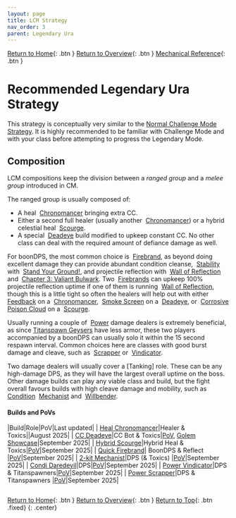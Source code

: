 ```yaml
---
layout: page
title: LCM Strategy
nav_order: 3
parent: Legendary Ura
---
```


[Return to Home](../index.html){: .btn } [Return to Overview](./overview.html){: .btn } [Mechanical Reference](./mechanics.html){: .btn }

# Recommended Legendary Ura Strategy

This strategy is conceptually very similar to the [Normal Challenge Mode Strategy](../ura/strategy.html). It is highly recommended to be familiar with Challenge Mode and with your class before attempting to progress the Legendary Mode.

## Composition

LCM compositions keep the division between a _ranged group_ and a _melee group_ introduced in CM.

The ranged group is usually composed of:
- A heal <img class='inline chrono'> [Chronomancer] bringing extra CC.
- Either a second full healer (usually another <img class='inline chrono'> [Chronomancer]) or a hybrid celestial heal <img class='inline scourge'> [Scourge].
- A special <img class='inline deadeye'> [Deadeye] build modified to upkeep constant CC. No other class can deal with the required amount of defiance damage as well.

For boonDPS, the most common choice is <img class='inline firebrand'> [Firebrand], as beyond doing excellent damage they can provide abundant condition cleanse, <img class='inline stability'> [Stability] with <img class='inline stand-ground'> [Stand Your Ground!], and projectile reflection with <img class='inline wall-reflect'> [Wall of Reflection] and <img class='inline bulwark'> [Chapter 3: Valiant Bulwark]. Two <img class='inline firebrand'> [Firebrands] can upkeep 100% projectile reflection uptime if one of them is running <img class='inline wall-reflect'> [Wall of Reflection], though this is a little tight so often the healers will help out with either <img class='inline feedback'> [Feedback] on a <img class='inline chrono'> [Chronomancer], <img class='inline smoke-screen'> [Smoke Screen] on a <img class='inline deadeye'> [Deadeye], or <img class='inline cpc'> [Corrosive Poison Cloud] on a <img class='inline scourge'> [Scourge].

Usually running a couple of <img class='inline power'> [Power] damage dealers is extremely beneficial, as since [Titanspawn Geysers] have less armor, these two players accompanied by a boonDPS can usually solo it within the 15 second respawn interval. Common choices here are classes with good burst damage and cleave, such as <img class='inline scrapper'> [Scrapper] or <img class='inline vindicator'> [Vindicator].

Two damage dealers will usually cover a [Tanking] role. These can be any high-damage DPS, as they will have the largest overall uptime on the boss. Other damage builds can play any viable class and build, but the fight overall favours builds with high cleave damage and mobility, such as <img class='inline condition'> [Condition] <img class='inline mechanist'> [Mechanist] and <img class='inline willbender'> [Willbender].

#### Builds and PoVs

|Build|Role|PoV|Last updated|
|<img class='inline chrono'> [Heal Chronomancer](https://gw2skills.net/editor/?PigEQiWmBzCrhNiH9karD-DSRYjR1VPSIFlRLpQ6VluvGCSo83S7bWQFA-e)|Healer & Toxics||August 2025|
|<img class='inline deadeye'> [CC Deadeye](https://gw2skills.net/editor/?PagEQjWWADkJx2Ym4xad92A-DyIY1oivMapCCLFc82gK0HUB-e)|CC Bot & Toxics|[PoV](https://youtu.be/hxm8MSuFuyo), [Golem Showcase](https://youtu.be/vH_CbAcGEjo)|September 2025|
|<img class='inline scourge'> [Hybrid Scourge](https://discordapp.com/channels/1121166847266537562/1332712612877570089/1360699762143137963)|Hybrid Heal & Toxics|[PoV](https://youtu.be/0skBqF5KlFA)|September 2025|
|<img class='inline firebrand'> [Quick Firebrand](https://gw2skills.net/editor/?PWyAo+rlRExe6ZQBttkGZkW0WbPTA-DSJYyRL/hkjkKBFQHCBF+r4IBxW41AiPNQFA-e)| BoonDPS & Reflect |[PoV](https://youtu.be/J5zNxbxZInI)|September 2025|
|<img class='inline mechanist'> [2-kit Mechanist](https://snowcrows.com/builds/raids/engineer/condition-mechanist-two-kits)|DPS (& Toxics) |[PoV](https://youtu.be/YZA5kr7REVg)|September 2025|
|<img class='inline daredevil'> [Condi Daredevil](https://gw2skills.net/editor/?PagAgilRwOYfMKWJO2W1NNA-DSJYmRD/ZUgCoDJgC/VEgA1AvmZ8gBA-e)|DPS|[PoV](https://www.youtube.com/watch?v=YQ4ZJvkXoEA)|September 2025|
|<img class='inline vindicator'> [Power Vindicator](https://gw2skills.net/editor/?PmyAExzlxQmMP6k1RpMOClRSqMCqkJ7lasC-DSRYBRN33cQgHSmSggFCVoCk5dijEG7h3i+LYQFA-e)|DPS & Titanspawners|[PoV](https://youtu.be/sgiPQ1FeqLI)|September 2025|
|<img class='inline scrapper'> [Power Scrapper](https://gw2skills.net/editor/?PeQAIlJw0YcsNWKO2LvteA-DSRYBRBH2cQnnRtSgKUAy8bRQCjNwrhCnRgKA-e)|DPS & Titanspawners |[PoV](https://www.youtube.com/watch?v=d82vtsmHL38)|September 2025|

<img class=divider>

[Return to Home](../index.html){: .btn } [Return to Overview](overview.html){: .btn } [Return to Top](#recommended-legendary-ura-strategy){: .btn .fixed}
{: .center}

[Bloodstone Shard]: ../ura/mechanics.html#bloodstone-shards
[Bloodstone Shards]: ../ura/mechanics.html#bloodstone-shards
[Toxic Geyser]: ../ura/mechanics.html#toxic-geysers
[Toxic Geysers]: ../ura/mechanics.html#toxic-geysers
[Sulfuric Geyser]: ../ura/mechanics.html#sulfuric-geysers
[Sulfuric Geysers]: ../ura/mechanics.html#sulfuric-geysers
[Dispel]: ../ura/mechanics.html#-dispel
[Dispelled]: ../ura/mechanics.html#-dispel
[Titanspawn Geyser]: ../ura/mechanics.html#titanspawn-geysers
[Titanspawn Geysers]: ../ura/mechanics.html#titanspawn-geysers
[Create Titanspawn Geyser]: ../ura/mechanics.html#titanspawn-geysers
[Pressure Blast]: ../ura/mechanics.html#pressure-blast
[Pressure Blasts]: ../ura/mechanics.html#pressure-blast
[Titanic Resistance]: ../ura/mechanics.html#-titanic-resistance
[Champion Fumaroller]: ../ura/mechanics.html#champion-fumaroller
[Champion Fumarollers]: ../ura/mechanics.html#champion-fumaroller
[Bloodstone Saturation]: ../ura/mechanics.html#-bloodstone-saturation
[Propel]: ../ura/mechanics.html#propel
[Autoattack Chain]: ../ura/mechanics.html#autoattack-chain
[Rising Pressure]: ../ura/mechanics.html#-rising-pressure
[Steam Prison]: ../ura/mechanics.html#steam-prison
[Return]: ../ura/mechanics.html#return

[Chrono]: https://wiki.guildwars2.com/wiki/Chronomancer
[Chronomancer]: https://wiki.guildwars2.com/wiki/Chronomancer
[Chronomancers]: https://wiki.guildwars2.com/wiki/Chronomancer
[Deadeye]: https://wiki.guildwars2.com/wiki/Deadeye
[Firebrand]: https://wiki.guildwars2.com/wiki/Firebrand
[Firebrands]: https://wiki.guildwars2.com/wiki/Firebrand
[Scourge]: https://wiki.guildwars2.com/wiki/Scourge
[Scrapper]: https://wiki.guildwars2.com/wiki/Scrapper
[Vindicator]: https://wiki.guildwars2.com/wiki/Vindicator
[Mechanist]: https://wiki.guildwars2.com/wiki/Mechanist
[Willbender]: https://wiki.guildwars2.com/wiki/Willbender
[Power]: https://wiki.guildwars2.com/wiki/Power
[Condition]: https://wiki.guildwars2.com/wiki/Condition_damage
[Conditions]: https://wiki.guildwars2.com/wiki/Condition_damage
[Defiance Bar]: https://wiki.guildwars2.com/wiki/Defiance_bar
[Aegis]: https://wiki.guildwars2.com/wiki/Aegis
[Stability]: https://wiki.guildwars2.com/wiki/Stability
[Dimensional Aperture]: https://wiki.guildwars2.com/wiki/Dimensional_Aperture
[Superspeed]: https://wiki.guildwars2.com/wiki/Superspeed
[Invulnerable]: https://wiki.guildwars2.com/wiki/Invulnerability
[Wall of Reflection]: https://wiki.guildwars2.com/wiki/Wall_of_Reflection
[Stand Your Ground!]: https://wiki.guildwars2.com/wiki/%22Stand_Your_Ground!%22
[Chapter 3: Valiant Bulwark]: https://wiki.guildwars2.com/wiki/Chapter_3:_Valiant_Bulwark
[Smoke Screen]: https://wiki.guildwars2.com/wiki/Smoke_Screen
[Corrosive Poison Cloud]: https://wiki.guildwars2.com/wiki/Corrosive_poison_cloud
[Feedback]: https://wiki.guildwars2.com/wiki/Feedback